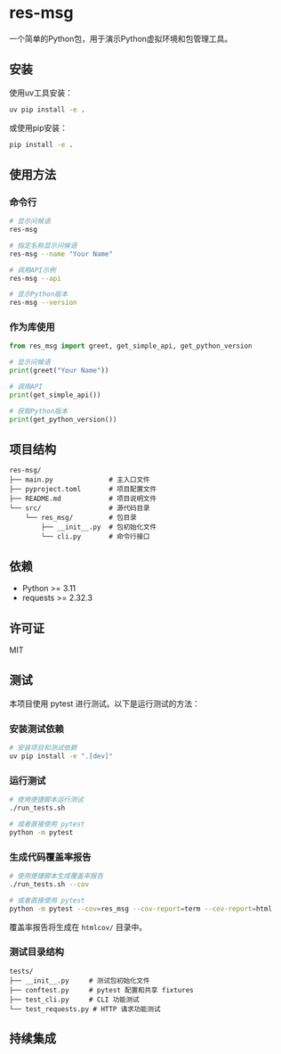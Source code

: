 # res-msg

一个简单的Python包，用于演示Python虚拟环境和包管理工具。

## 安装

使用uv工具安装：

```bash
uv pip install -e .
```

或使用pip安装：

```bash
pip install -e .
```

## 使用方法

### 命令行

```bash
# 显示问候语
res-msg

# 指定名称显示问候语
res-msg --name "Your Name"

# 调用API示例
res-msg --api

# 显示Python版本
res-msg --version
```

### 作为库使用

```python
from res_msg import greet, get_simple_api, get_python_version

# 显示问候语
print(greet("Your Name"))

# 调用API
print(get_simple_api())

# 获取Python版本
print(get_python_version())
```

## 项目结构

```
res-msg/
├── main.py              # 主入口文件
├── pyproject.toml       # 项目配置文件
├── README.md            # 项目说明文件
└── src/                 # 源代码目录
    └── res_msg/         # 包目录
        ├── __init__.py  # 包初始化文件
        └── cli.py       # 命令行接口
```

## 依赖

- Python >= 3.11
- requests >= 2.32.3

## 许可证

MIT

## 测试

本项目使用 pytest 进行测试。以下是运行测试的方法：

### 安装测试依赖

```bash
# 安装项目和测试依赖
uv pip install -e ".[dev]"
```

### 运行测试

```bash
# 使用便捷脚本运行测试
./run_tests.sh

# 或者直接使用 pytest
python -m pytest
```

### 生成代码覆盖率报告

```bash
# 使用便捷脚本生成覆盖率报告
./run_tests.sh --cov

# 或者直接使用 pytest
python -m pytest --cov=res_msg --cov-report=term --cov-report=html
```

覆盖率报告将生成在 `htmlcov/` 目录中。

### 测试目录结构

```
tests/
├── __init__.py     # 测试包初始化文件
├── conftest.py     # pytest 配置和共享 fixtures
├── test_cli.py     # CLI 功能测试
└── test_requests.py # HTTP 请求功能测试
```

## 持续集成
